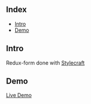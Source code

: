 ## Index

- [Intro](#intro)
- [Demo](#demo)

## Intro

Redux-form done with [Stylecraft](https://github.com/iding-ir/stylecraft)

## Demo

[Live Demo](http://stylecraft-redux-form.iding.ir)
